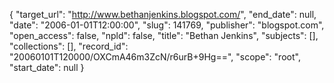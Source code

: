 {
  "target_url": "http://www.bethanjenkins.blogspot.com/", 
  "end_date": null, 
  "date": "2006-01-01T12:00:00", 
  "slug": 141769, 
  "publisher": "blogspot.com", 
  "open_access": false, 
  "npld": false, 
  "title": "Bethan Jenkins", 
  "subjects": [], 
  "collections": [], 
  "record_id": "20060101T120000/OXCmA46m3ZcN/r6urB+9Hg==", 
  "scope": "root", 
  "start_date": null
}

